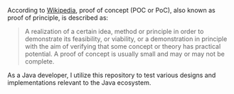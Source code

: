 According to [Wikipedia](https://en.wikipedia.org/wiki/Proof_of_concept), proof of concept (POC or PoC), also known as proof of principle, is described as:

> A realization of a certain idea, method or principle in order to demonstrate its feasibility, or viability, or a demonstration in principle with the aim of verifying that some concept or theory has practical potential. A proof of concept is usually small and may or may not be complete.

As a Java developer, I utilize this repository to test various designs and implementations relevant to the Java ecosystem.
